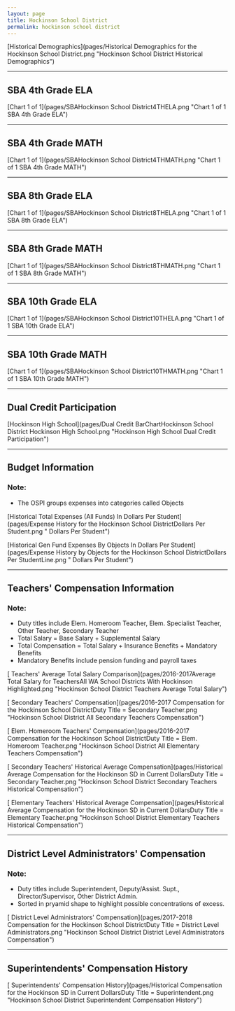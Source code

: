 ```yaml
---
layout: page
title: Hockinson School District
permalink: hockinson school district
---
```



[Historical Demographics](pages/Historical Demographics for the Hockinson School District.png "Hockinson School District Historical Demographics")

___

## SBA 4th Grade ELA

[Chart 1 of 1](pages/SBAHockinson School District4THELA.png "Chart 1 of 1 SBA 4th Grade ELA")


___

## SBA 4th Grade MATH

[Chart 1 of 1](pages/SBAHockinson School District4THMATH.png "Chart 1 of 1 SBA 4th Grade MATH")


___

## SBA 8th Grade ELA

[Chart 1 of 1](pages/SBAHockinson School District8THELA.png "Chart 1 of 1 SBA 8th Grade ELA")


___

## SBA 8th Grade MATH

[Chart 1 of 1](pages/SBAHockinson School District8THMATH.png "Chart 1 of 1 SBA 8th Grade MATH")


___

## SBA 10th Grade ELA

[Chart 1 of 1](pages/SBAHockinson School District10THELA.png "Chart 1 of 1 SBA 10th Grade ELA")


___

## SBA 10th Grade MATH

[Chart 1 of 1](pages/SBAHockinson School District10THMATH.png "Chart 1 of 1 SBA 10th Grade MATH")


___

## Dual Credit Participation

[Hockinson High School](pages/Dual Credit BarChartHockinson School District Hockinson High School.png "Hockinson High School Dual Credit Participation")


___

## Budget Information
### Note:
- The OSPI groups expenses into categories called Objects

[Historical Total Expenses (All Funds) In Dollars Per Student](pages/Expense History for the Hockinson School DistrictDollars Per Student.png " Dollars Per Student")

[Historical Gen Fund Expenses By Objects In Dollars Per Student](pages/Expense History by Objects for the Hockinson School DistrictDollars Per StudentLine.png " Dollars Per Student")


___

## Teachers' Compensation Information
### Note:
- Duty titles include Elem. Homeroom Teacher, Elem. Specialist Teacher, Other Teacher, Secondary Teacher
- Total Salary = Base Salary + Supplemental Salary
- Total Compensation = Total Salary + Insurance Benefits + Mandatory Benefits
- Mandatory Benefits include pension funding and payroll taxes

[ Teachers' Average Total Salary Comparison](pages/2016-2017Average Total Salary for TeachersAll WA School Districts With Hockinson Highlighted.png "Hockinson School District Teachers Average Total Salary")

[ Secondary Teachers' Compensation](pages/2016-2017 Compensation for the Hockinson School DistrictDuty Title = Secondary Teacher.png "Hockinson School District All Secondary Teachers Compensation")

[ Elem. Homeroom Teachers' Compensation](pages/2016-2017 Compensation for the Hockinson School DistrictDuty Title = Elem. Homeroom Teacher.png "Hockinson School District All Elementary Teachers Compensation")

[ Secondary Teachers' Historical Average Compensation](pages/Historical Average Compensation for the Hockinson SD in Current DollarsDuty Title = Secondary Teacher.png "Hockinson School District Secondary Teachers Historical Compensation")

[ Elementary Teachers' Historical Average Compensation](pages/Historical Average Compensation for the Hockinson SD in Current DollarsDuty Title = Elementary Teacher.png "Hockinson School District Elementary Teachers Historical Compensation")


___

## District Level Administrators' Compensation

### Note:
- Duty titles include Superintendent, Deputy/Assist. Supt., Director/Supervisor, Other District Admin.
- Sorted in pryamid shape to highlight possible concentrations of excess.

[ District Level Administrators' Compensation](pages/2017-2018 Compensation for the Hockinson School DistrictDuty Title = District Level Administrators.png "Hockinson School District District Level Administrators Compensation")


___

## Superintendents' Compensation History

[ Superintendents' Compensation History](pages/Historical Compensation for the Hockinson SD in Current DollarsDuty Title = Superintendent.png "Hockinson School District Superintendent Compensation History")


